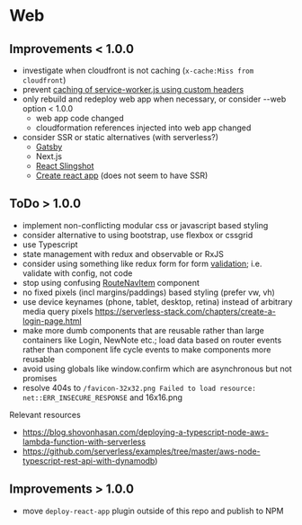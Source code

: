 # Web

## Improvements < 1.0.0
- investigate when cloudfront is not caching (`x-cache:Miss from cloudfront`)
- prevent [caching of service-worker.js using custom headers](https://github.com/facebookincubator/create-react-app/tree/master/packages/react-scripts/template#offline-first-considerations)
- only rebuild and redeploy web app when necessary, or consider --web option < 1.0.0
  - web app code changed
  - cloudformation references injected into web app changed
- consider SSR or static alternatives (with serverless?)
  - [Gatsby](https://www.gatsbyjs.org/)
  - Next.js
  - [React Slingshot](https://github.com/coryhouse/react-slingshot)
  - [Create react app](https://github.com/facebookincubator/create-react-app) (does not seem to have SSR)

## ToDo > 1.0.0
- implement non-conflicting modular css or javascript based styling
- consider alternative to using bootstrap, use flexbox or cssgrid
- use Typescript
- state management with redux and observable or RxJS
- consider using something like redux form for form [validation](https://serverless-stack.com/chapters/create-a-login-page.html); i.e. validate with config, not code
- stop using confusing [RouteNavItem](https://github.com/AnomalyInnovations/serverless-stack-com/issues/35) component
- no fixed pixels (incl margins/paddings) based styling (prefer vw, vh)
- use device keynames (phone, tablet, desktop, retina) instead of arbitrary media query pixels https://serverless-stack.com/chapters/create-a-login-page.html
- make more dumb components that are reusable rather than large containers like Login, NewNote etc.; load data based on router events rather than component life cycle events to make components more reusable
- avoid using globals like window.confirm which are asynchronous but not promises
- resolve 404s to `/favicon-32x32.png Failed to load resource: net::ERR_INSECURE_RESPONSE` and 16x16.png

Relevant resources
- https://blog.shovonhasan.com/deploying-a-typescript-node-aws-lambda-function-with-serverless
- https://github.com/serverless/examples/tree/master/aws-node-typescript-rest-api-with-dynamodb)

## Improvements > 1.0.0

- move `deploy-react-app` plugin outside of this repo and publish to NPM